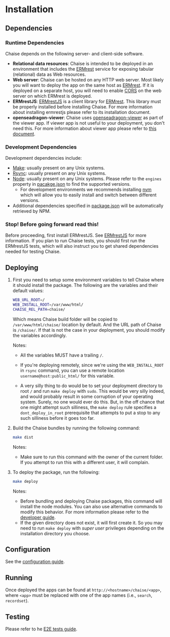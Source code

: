# Installation

## Dependencies

### Runtime Dependencies

Chaise depends on the following server- and client-side software.

- **Relational data resources**: Chaise is intended to be deployed in an environment that includes the [ERMrest] service for exposing tabular (relational) data as Web resources.
- **Web server**: Chaise can be hosted on any HTTP web server. Most likely you
  will want to deploy the app on the same host as [ERMrest]. If it is deployed
  on a separate host, you will need to enable [CORS] on the web server on which
  ERMrest is deployed.
- **ERMrestJS**: [ERMrestJS] is a client library for [ERMrest]. This library must be properly installed before installing Chaise. For more information about installing ermrestjs please refer to its installation document.
- **openseadragon-viewer**: Chaise uses [openseadragon-viewer] as part of the viewer app. If viewer app is not useful to your deployment, you don't need this. For more information about viewer app please refer to [this document](../viewer/viewer-app.md).

[ERMrest]: https://github.com/informatics-isi-edu/ermrest
[ERMrestJS]: https://github.com/informatics-isi-edu/ermrestjs
[CORS]: https://en.wikipedia.org/wiki/Cross-origin_resource_sharing "Cross-origin resource sharing"
[openseadragon-viewer]: https://github.com/informatics-isi-edu/openseadragon-viewer

### Development Dependencies

Development dependencies include:

* [Make](https://en.wikipedia.org/wiki/Make_%28software%29): usually present on any Unix systems.
* [Rsync](https://en.wikipedia.org/wiki/Rsync): usually present on any Unix systems.
* [Node](https://nodejs.org/): usually present on any Unix systems. Please refer to the `engines` property in [pacakge.json](https://github.com/informatics-isi-edu/chaise/blob/master/package.json) to find the supported versions.
  * For development environments we recommends installing [nvm](https://github.com/nvm-sh/nvm#installing-and-updating) which will allow you to easily install and switch between different versions.
* Additional dependencies specified in [package.json](./package.json) will be automatically retrieved by NPM.


### Stop! Before going forward read this!

Before proceeding, first install ERMrestJS. See [ERMrestJS](https://github.com/informatics-isi-edu/ermrestjs) for more
information. If you plan to run Chaise tests, you should first run the
ERMrestJS tests, which will also instruct you to get shared dependencies needed for testing Chaise.

## Deploying

1. First you need to setup some environment variables to tell Chaise where it should install the package. The following are the variables and their default values:

    ```sh
    WEB_URL_ROOT=/
    WEB_INSTALL_ROOT=/var/www/html/
    CHAISE_REL_PATH=chaise/
    ```
    Which means Chaise build folder will be copied to `/var/www/html/chaise/` location by default. And the URL path of Chaise is `/chaise/`. If that is not the case in your deployment, you should modify the variables accordingly.

    Notes:
    - All the variables MUST have a trailing `/`.

    - If you're deploying remotely, since we're using the `WEB_INSTALL_ROOT` in `rsync` command, you can use a remote location `username@host:public_html/` for this variable.

    - A very silly thing to do would be to set your deployment directory to root `/` and run `make deploy` with `sudo`. This would be very silly indeed, and would probably result in some corruption of your operating system. Surely, no one would ever do this. But, in the off chance that one might attempt such silliness, the `make deploy` rule specifies a `dont_deploy_in_root` prerequisite that attempts to put a stop to any such silliness before it goes too far.

2. Build the Chaise bundles by running the following command:

    ```sh
    make dist
    ```

    Notes:
    - Make sure to run this command with the owner of the current folder. If you attempt to run this with a different user, it will complain.


3. To deploy the package, run the following:

    ```sh
    make deploy
    ```

    Notes:
      - Before bundling and deploying Chaise packages, this command will install the node modules. You can also use alternative commands to modify this behavior. For more information please refer to the [developer guide](../dev-docs/dev-guide.md#building-and-installation).
      - If the given directory does not exist, it will first create it. So you may need to run `make deploy` with _super user_ privileges depending on the installation directory you choose.

## Configuration

See the [configuration guide](chaise-config.md).

## Running

Once deployed the apps can be found at `http://<hostname>/chaise/<app>`, where `<app>` must be replaced with one of the app names (i.e., `search`, `recordset`).

<!-- **TODO**: We need to document how to use these apps because without additional details the bare app name without additional parameters is not sufficient. -->

## Testing

Please refer to he [E2E tests guide](../dev-docs/e2e-test.md).
